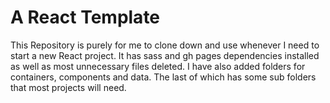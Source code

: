# A React Template

This Repository is purely for me to clone down and use whenever I need to start a new React project. It has sass and gh pages dependencies installed as well as most unnecessary files deleted. I have also added folders for containers, components and data. The last of which has some sub folders that most projects will need.

